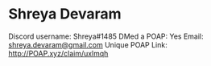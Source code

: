 # Shreya Devaram

Discord username: Shreya#1485
DMed a POAP: Yes
Email: shreya.devaram@gmail.com
Unique POAP Link: 
http://POAP.xyz/claim/uxlmqh